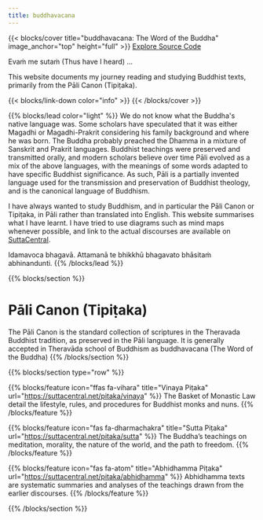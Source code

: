 ```yaml
---
title: buddhavacana
---
```


{{< blocks/cover title="buddhavacana: The Word of the Buddha" image_anchor="top" height="full" >}}
<a class="btn btn-lg btn-primary me-3 mb-4" href="/buddhavacana/docs/">
  Explore <i class="fas fa-arrow-alt-circle-right ms-2"></i>
</a>
<a class="btn btn-lg btn-secondary me-3 mb-4" href="https://github.com/ChristineTham/buddhavacana">
  Source Code <i class="fab fa-github ms-2 "></i>
</a>
<p class="lead mt-5">Evaṁ me sutaṁ (Thus have I heard) ...</p>
<p>This website documents my journey reading and studying Buddhist texts, primarily from the Pāli Canon (Tipiṭaka).</p>
{{< blocks/link-down color="info" >}}
{{< /blocks/cover >}}


{{% blocks/lead color="light" %}}
We do not know what the Buddha's native language was. Some scholars have speculated that it was either Magadhi or Magadhi-Prakrit considering his family background and where he was born. The Buddha probably preached the Dhamma in a mixture of Sanskrit and Prakrit languages. Buddhist teachings were preserved and transmitted orally, and modern scholars believe over time Pāli evolved as a mix of the above languages, with the meanings of some words adapted to have specific Buddhist significance. As such, Pāli is a partially invented language used for the transmission and preservation of Buddhist theology, and is the canonical language of Buddhism.

I have always wanted to study Buddhism, and in particular the Pāli Canon or Tipiṭaka, in Pāli rather than translated into English. This website summarises what I have learnt. I have tried to use diagrams such as mind maps whenever possible, and link to the actual discourses are available on [SuttaCentral](https://suttacentral.net).

Idamavoca bhagavā. Attamanā te bhikkhū bhagavato bhāsitaṁ abhinandunti.
{{% /blocks/lead %}}

{{% blocks/section %}}
<h1 class="text-center">Pāli Canon (Tipiṭaka)</h1>
The Pāli Canon is the standard collection of scriptures in the Theravada Buddhist tradition, as preserved in the Pāli language. It is generally accepted in Theravāda school of Buddhism as buddhavacana (The Word of the Buddha)
</div>
{{% /blocks/section %}}

{{% blocks/section type="row" %}}

{{% blocks/feature icon="ffas fa-vihara" title="Vinaya Piṭaka" url="https://suttacentral.net/pitaka/vinaya" %}}
The Basket of Monastic Law detail the lifestyle, rules, and procedures for Buddhist monks and nuns.
{{% /blocks/feature %}}


{{% blocks/feature icon="fas fa-dharmachakra" title="Sutta Piṭaka" url="https://suttacentral.net/pitaka/sutta" %}}
The Buddha’s teachings on meditation, morality, the nature of the world, and the path to freedom. 
{{% /blocks/feature %}}


{{% blocks/feature icon="fas fa-atom" title="Abhidhamma Piṭaka"  url="https://suttacentral.net/pitaka/abhidhamma" %}}
Abhidhamma texts are systematic summaries and analyses of the teachings drawn from the earlier discourses. 
{{% /blocks/feature %}}

{{% /blocks/section %}}

